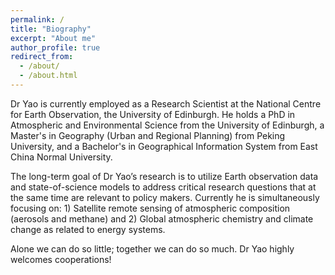 ```yaml
---
permalink: /
title: "Biography"
excerpt: "About me"
author_profile: true
redirect_from: 
  - /about/
  - /about.html
---
```


Dr Yao is currently employed as a Research Scientist at the National Centre for Earth Observation, the University of Edinburgh. He holds a PhD in Atmospheric and Environmental Science from the University of Edinburgh, a Master's in Geography (Urban and Regional Planning) from Peking University, and a Bachelor's in Geographical Information System from East China Normal University.

The long-term goal of Dr Yao’s research is to utilize Earth observation data and state-of-science models to address critical research questions that at the same time are relevant to policy makers. Currently he is simultaneously focusing on: 1) Satellite remote sensing of atmospheric composition (aerosols and methane) and 2) Global atmospheric chemistry and climate change as related to energy systems.

Alone we can do so little; together we can do so much. Dr Yao highly welcomes cooperations!
